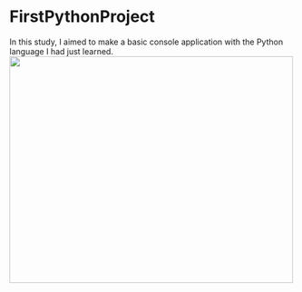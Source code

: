 # FirstPythonProject
In this study, I aimed to make a basic console application with the Python language I had just learned.
<img width="500" height="400" src="https://images.datacamp.com/image/upload/f_auto,q_auto:best/v1603718736/Why_Your_Company_Needs_Python_for_Business_Analytics_xzzles.png">
